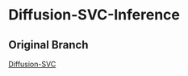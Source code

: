 # Diffusion-SVC-Inference

## Original Branch
[Diffusion-SVC](https://github.com/CNChTu/Diffusion-SVC/tree/V2-Zero-Shot)